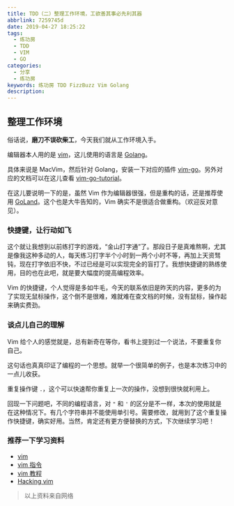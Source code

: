```yaml
---
title: TDD（二）整理工作环境，工欲善其事必先利其器
abbrlink: 7259745d
date: 2019-04-27 18:25:22
tags:
  - 练功房
  - TDD
  - VIM
  - GO
categories:
  - 分享
  - 练功房
keywords: 练功房 TDD FizzBuzz Vim Golang
description:
---
```


## 整理工作环境

俗话说，**磨刀不误砍柴工**，今天我们就从工作环境入手。

编辑器本人用的是 [vim](https://www.vim.org/)，这儿使用的语言是 [Golang](https://golang.google.cn)。

具体来说是 MacVim，然后针对 Golang，安装一下对应的插件 [vim-go](https://github.com/fatih/vim-go/)。另外对应的文档可以在这儿查看 [vim-go-tutorial](https://github.com/fatih/vim-go-tutorial)。

在这儿要说明一下的是，虽然 Vim 作为编辑器很强，但是重构的话，还是推荐使用 [GoLand](https://www.jetbrains.com/go/)。这个也是大牛告知的，Vim 确实不是很适合做重构。（欢迎反对意见）。

### 快捷键，让行动如飞

这个就让我想到以前练打字的游戏，“金山打字通”了。那段日子是真难熬啊，尤其是像我这种多动的人，每天练习打字半个小时到一两个小时不等，再加上天资驽钝，现在打字依旧不快，不过已经是可以实现完全的盲打了。我想快捷键的熟练使用，目的也在此吧，就是要大幅度的提高编程效率。

Vim 的快捷键，个人觉得是多如牛毛，今天的联系依旧是昨天的内容，更多的为了实现无鼠标操作，这个倒不是很难，难就难在查文档的时候，没有鼠标，操作起来确实费劲。

### 谈点儿自己的理解

Vim 给个人的感觉就是，总有新奇在等你，看书上提到过一个说法，不要重复你自己。

这句话也真真印证了编程的一个思想。就举一个很简单的例子，也是本次练习中的一点儿收获。

重复操作键 `.`，这个可以快速帮你重复上一次的操作，没想到很快就利用上。

回现一下问题吧，不同的编程语言，对 `"` 和 `'` 的区分是不一样，本次的使用就是在这种情况下。有几个字符串并不能使用单引号。需要修改，就用到了这个重复操作快捷键，确实好用。当然，肯定还有更方便替换的方式，下次继续学习吧！

### 推荐一下学习资料

- [vim](https://www.vim.org/)
- [vim 指令](https://www.runoob.com/linux/linux-vim.html)
- [vim 教程](https://www.w3cschool.cn/vim/)
- [Hacking vim](https://github.com/wuzhouhui/hacking_vim)

> 以上资料来自网络